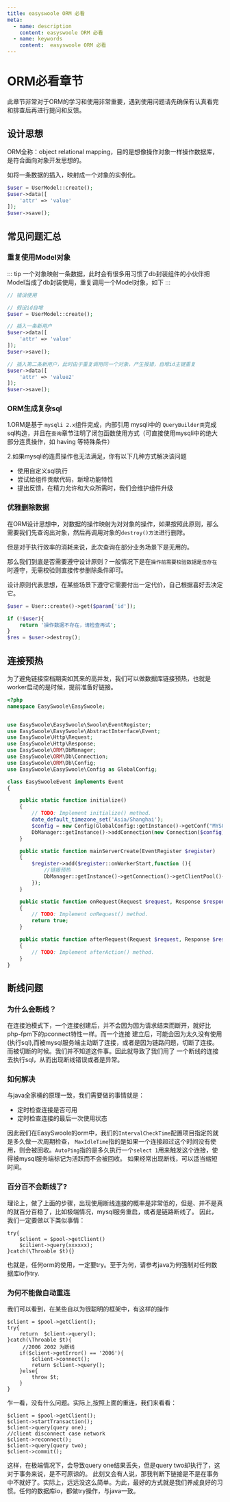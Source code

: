 ```yaml
---
title: easyswoole ORM 必看
meta:
  - name: description
    content: easyswoole ORM 必看
  - name: keywords
    content:  easyswoole ORM 必看
---
```


# ORM必看章节

此章节非常对于ORM的学习和使用非常重要，遇到使用问题请先确保有认真看完和排查后再进行提问和反馈。

## 设计思想

ORM全称：object relational mapping，目的是想像操作对象一样操作数据库，是符合面向对象开发思想的。

如将一条数据的插入，映射成一个对象的实例化。

```php
$user = UserModel::create();
$user->data([
    'attr' => 'value'
]);
$user->save();
```

## 常见问题汇总

### 重复使用Model对象

::: tip
一个对象映射一条数据，此时会有很多用习惯了db封装组件的小伙伴把Model当成了db封装使用，重复调用一个Model对象，如下
:::

```php
// 错误使用

// 假设id自增
$user = UserModel::create();

// 插入一条新用户
$user->data([
    'attr' => 'value'
]);
$user->save();

// 插入第二条新用户，此时由于重复调用同一个对象，产生报错，自增id主键重复
$user->data([
    'attr' => 'value2'
]);
$user->save();
```

### ORM生成复杂sql

1.ORM是基于 `mysqli 2.x`组件完成，内部引用 mysqli中的 `QueryBuilder类`完成sql构造，并且在`查询`章节注明了闭包函数使用方式（可直接使用mysqli中的绝大部分连贯操作，如 having 等特殊条件）

2.如果mysqli的连贯操作也无法满足，你有以下几种方式解决该问题
 - 使用自定义sql执行
 - 尝试给组件贡献代码，新增功能特性
 - 提出反馈，在精力允许和大众所需时，我们会维护组件升级


### 优雅删除数据

在ORM设计思想中，对数据的操作映射为对对象的操作，如果按照此原则，那么需要我们先查询出对象，然后再调用对象的`destroy()方法`进行删除。

但是对于执行效率的消耗来说，此次查询在部分业务场景下是无用的。

那么我们到底是否需要遵守设计原则？一般情况下是在`操作前需要校验数据是否存在`时遵守，无需校验则直接传参删除条件即可。

设计原则代表思想，在某些场景下遵守它需要付出一定代价，自己根据喜好去决定它。

```php
$user = User::create()->get($param['id']);

if (!$user){
    return '操作数据不存在，请检查再试';
}
$res = $user->destroy();
```


## 连接预热
为了避免链接空档期突如其来的高并发，我们可以做数据库链接预热，也就是worker启动的是时候，提前准备好链接。
```php
<?php
namespace EasySwoole\EasySwoole;


use EasySwoole\EasySwoole\Swoole\EventRegister;
use EasySwoole\EasySwoole\AbstractInterface\Event;
use EasySwoole\Http\Request;
use EasySwoole\Http\Response;
use EasySwoole\ORM\DbManager;
use EasySwoole\ORM\Db\Connection;
use EasySwoole\ORM\Db\Config;
use EasySwoole\EasySwoole\Config as GlobalConfig;

class EasySwooleEvent implements Event
{

    public static function initialize()
    {
        // TODO: Implement initialize() method.
        date_default_timezone_set('Asia/Shanghai');
        $config = new Config(GlobalConfig::getInstance()->getConf("MYSQL"));
        DbManager::getInstance()->addConnection(new Connection($config));
    }

    public static function mainServerCreate(EventRegister $register)
    {
        $register->add($register::onWorkerStart,function (){
            //链接预热
            DbManager::getInstance()->getConnection()->getClientPool()->keepMin();
        });
    }

    public static function onRequest(Request $request, Response $response): bool
    {
        // TODO: Implement onRequest() method.
        return true;
    }

    public static function afterRequest(Request $request, Response $response): void
    {
        // TODO: Implement afterAction() method.
    }
}
```


## 断线问题
### 为什么会断线？
在连接池模式下，一个连接创建后，并不会因为因为请求结束而断开，就好比php-fpm下的pconnect特性一样。而一个连接
建立后，可能会因为太久没有使用(执行sql),而被mysql服务端主动断了连接，或者是因为链路问题，切断了连接。而被切断的时候。我们并不知道这件事。因此就导致了我们用了
一个断线的连接去执行sql，从而出现断线错误或者是异常。

### 如何解决
与java全家桶的原理一致，我们需要做的事情就是：
- 定时检查连接是否可用
- 定时检查连接的最后一次使用状态

因此我们在EasySwoole的orm中，我们的```IntervalCheckTime```配置项目指定的就是多久做一次周期检查，
```MaxIdleTime```指的是如果一个连接超过这个时间没有使用，则会被回收。```AutoPing```指的是多久执行一个```select 1```用来触发这个连接，使得被mysql服务端标记为活跃而不会被回收。
如果经常出现断线，可以适当缩短时间。

### 百分百不会断线了?
理论上，做了上面的步骤，出现使用断线连接的概率是非常低的，但是、并不是真的就百分百稳了，比如极端情况，mysql服务重启，或者是链路断线了。
因此，我们一定要做以下类似事情：
```
try{
    $client = $pool->getClient()
    $cilient->query(xxxxxx);
}catch(\Throable $t){}

```
也就是，任何orm的使用，一定要try。至于为何，请参考java为何强制对任何数据库io作try.

### 为何不能做自动重连
我们可以看到，在某些自以为很聪明的框架中，有这样的操作
```
$client = $pool->getClient();
try{
    return  $client->query();
}catch(\Throable $t){
     //2006 2002 为断线
    if($client->getError() == '2006'){
        $client->connect();
        return $client->query();
    }else{
        throw $t;
    }
}
```
乍一看，没有什么问题。实际上,按照上面的重连，我们来看看：
```
$client = $pool->getClient();
$client->startTransaction();
$client->query(query one);
//client disconnect case network
$client->reconnect();
$client->query(query two);
$client->commit();
```
这样，在极端情况下，会导致query one结果丢失，但是query two却执行了，这对于事务来说，是不可原谅的。
此刻又会有人说，那我判断下链接是不是在事务中不就好了。实际上，远远没这么简单。为此，最好的方式就是我们养成良好的习惯。任何的数据库io，都做try操作，与java一致。